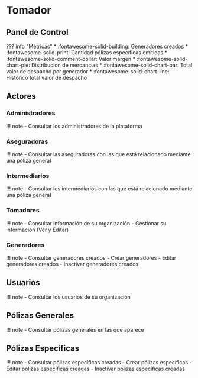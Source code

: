 # Tomador


## Panel de Control

??? info "Métricas"
    * :fontawesome-solid-building: Generadores creados
    * :fontawesome-solid-print:  Cantidad pólizas específicas emitidas
    * :fontawesome-solid-comment-dollar: Valor margen
    * :fontawesome-solid-chart-pie:  Distribucion de mercancias
    * :fontawesome-solid-chart-bar:  Total valor de despacho por generador
    * :fontawesome-solid-chart-line:  Histórico total valor de despacho
    
## Actores


### Administradores

!!! note
    - Consultar los administradores de la plataforma


### Aseguradoras

!!! note
    - Consultar las aseguradoras con las que está relacionado mediante una póliza general
    
### Intermediarios

!!! note
    - Consultar los intermediarios con las que está relacionado mediante una póliza general

### Tomadores

!!! note
    - Consultar información de su organización
    - Gestionar su información (Ver y Editar)

### Generadores

!!! note
    - Consultar generadores creados
    - Crear generadores
    - Editar generadores creados
    - Inactivar generadores creados

## Usuarios
    
!!! note
    - Consultar los usuarios de su organización 

## Pólizas Generales

!!! note
    - Consultar pólizas generales en las que aparece

## Pólizas Específicas

!!! note
    - Consultar pólizas específicas creadas
    - Crear pólizas específicas
    - Editar pólizas específicas creadas
    - Inactivar pólizas específicas creadas
